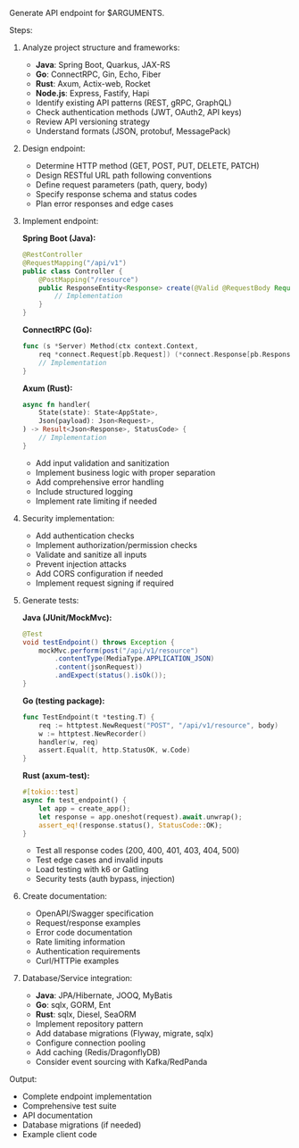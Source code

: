 Generate API endpoint for $ARGUMENTS.

Steps:

1. Analyze project structure and frameworks:
   - **Java**: Spring Boot, Quarkus, JAX-RS
   - **Go**: ConnectRPC, Gin, Echo, Fiber
   - **Rust**: Axum, Actix-web, Rocket
   - **Node.js**: Express, Fastify, Hapi
   - Identify existing API patterns (REST, gRPC, GraphQL)
   - Check authentication methods (JWT, OAuth2, API keys)
   - Review API versioning strategy
   - Understand formats (JSON, protobuf, MessagePack)

2. Design endpoint:
   - Determine HTTP method (GET, POST, PUT, DELETE, PATCH)
   - Design RESTful URL path following conventions
   - Define request parameters (path, query, body)
   - Specify response schema and status codes
   - Plan error responses and edge cases

3. Implement endpoint:

   **Spring Boot (Java):**
   ```java
   @RestController
   @RequestMapping("/api/v1")
   public class Controller {
       @PostMapping("/resource")
       public ResponseEntity<Response> create(@Valid @RequestBody Request req) {
           // Implementation
       }
   }
   ```

   **ConnectRPC (Go):**
   ```go
   func (s *Server) Method(ctx context.Context,
       req *connect.Request[pb.Request]) (*connect.Response[pb.Response], error) {
       // Implementation
   }
   ```

   **Axum (Rust):**
   ```rust
   async fn handler(
       State(state): State<AppState>,
       Json(payload): Json<Request>,
   ) -> Result<Json<Response>, StatusCode> {
       // Implementation
   }
   ```

   - Add input validation and sanitization
   - Implement business logic with proper separation
   - Add comprehensive error handling
   - Include structured logging
   - Implement rate limiting if needed

4. Security implementation:
   - Add authentication checks
   - Implement authorization/permission checks
   - Validate and sanitize all inputs
   - Prevent injection attacks
   - Add CORS configuration if needed
   - Implement request signing if required

5. Generate tests:

   **Java (JUnit/MockMvc):**
   ```java
   @Test
   void testEndpoint() throws Exception {
       mockMvc.perform(post("/api/v1/resource")
           .contentType(MediaType.APPLICATION_JSON)
           .content(jsonRequest))
           .andExpect(status().isOk());
   }
   ```

   **Go (testing package):**
   ```go
   func TestEndpoint(t *testing.T) {
       req := httptest.NewRequest("POST", "/api/v1/resource", body)
       w := httptest.NewRecorder()
       handler(w, req)
       assert.Equal(t, http.StatusOK, w.Code)
   }
   ```

   **Rust (axum-test):**
   ```rust
   #[tokio::test]
   async fn test_endpoint() {
       let app = create_app();
       let response = app.oneshot(request).await.unwrap();
       assert_eq!(response.status(), StatusCode::OK);
   }
   ```

   - Test all response codes (200, 400, 401, 403, 404, 500)
   - Test edge cases and invalid inputs
   - Load testing with k6 or Gatling
   - Security tests (auth bypass, injection)

6. Create documentation:
   - OpenAPI/Swagger specification
   - Request/response examples
   - Error code documentation
   - Rate limiting information
   - Authentication requirements
   - Curl/HTTPie examples

7. Database/Service integration:
   - **Java**: JPA/Hibernate, JOOQ, MyBatis
   - **Go**: sqlx, GORM, Ent
   - **Rust**: sqlx, Diesel, SeaORM
   - Implement repository pattern
   - Add database migrations (Flyway, migrate, sqlx)
   - Configure connection pooling
   - Add caching (Redis/DragonflyDB)
   - Consider event sourcing with Kafka/RedPanda

Output:

- Complete endpoint implementation
- Comprehensive test suite
- API documentation
- Database migrations (if needed)
- Example client code
